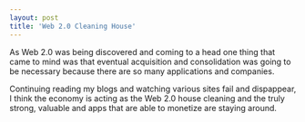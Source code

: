 ```yaml
---
layout: post
title: 'Web 2.0 Cleaning House'
---
```

As Web 2.0 was being discovered and coming to a head one thing that came to mind was that eventual acquisition and consolidation was going to be necessary because there are so many applications and companies. 

Continuing reading my blogs and watching various sites fail and dispappear, I think the economy is acting as the Web 2.0 house cleaning and the truly strong, valuable and apps that are able to monetize are staying around.